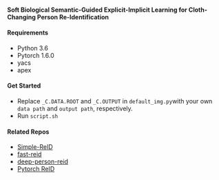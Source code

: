 
####  Soft Biological Semantic-Guided Explicit-Implicit Learning for Cloth-Changing Person Re-Identification

#### Requirements
- Python 3.6
- Pytorch 1.6.0
- yacs
- apex


#### Get Started
- Replace `_C.DATA.ROOT` and `_C.OUTPUT` in `default_img.py`with your own `data path` and `output path`, respectively.
- Run `script.sh`



#### Related Repos

- [Simple-ReID](https://github.com/guxinqian/Simple-ReID)
- [fast-reid](https://github.com/JDAI-CV/fast-reid)
- [deep-person-reid](https://github.com/KaiyangZhou/deep-person-reid)
- [Pytorch ReID](https://github.com/layumi/Person_reID_baseline_pytorch)
